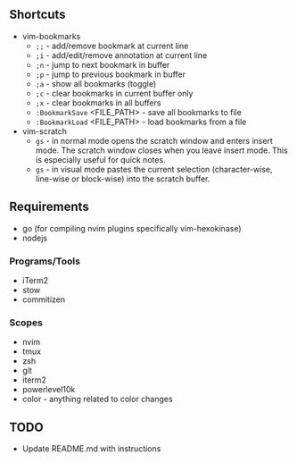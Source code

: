 ## Shortcuts
- vim-bookmarks
  - `;;` - add/remove bookmark at current line
  - `;i` - add/edit/remove annotation at current line
  - `;n` - jump to next bookmark in buffer
  - `;p` - jump to previous bookmark in buffer
  - `;a` - show all bookmarks (toggle)
  - `;c` - clear bookmarks in current buffer only
  - `;x` - clear bookmarks in all buffers
  - `:BookmarkSave` <FILE_PATH> - save all bookmarks to file
  - `:BookmarkLoad` <FILE_PATH> - load bookmarks from a file
- vim-scratch
  - `gs` - in normal mode opens the scratch window and enters insert mode. The scratch window closes when you leave insert mode. This is especially useful for quick notes.
  - `gs` - in visual mode pastes the current selection (character-wise, line-wise or block-wise) into the scratch buffer.

## Requirements
- go (for compiling nvim plugins specifically vim-hexokinase)
- nodejs

### Programs/Tools
- iTerm2
- stow
- commitizen

### Scopes
- nvim
- tmux
- zsh
- git
- iterm2
- powerlevel10k
- color - anything related to color changes

## TODO
- Update README.md with instructions
